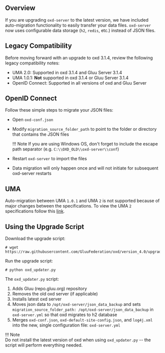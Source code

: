 ## Overview

If you are upgrading `oxd-server` to the latest version, we have included auto-migration functionality to easily transfer your data files. `oxd-server` now uses configurable data storage (`h2`, `redis`, etc.) instead of JSON files.

## Legacy Compatibility
Before moving forward with an upgrade to oxd 3.1.4, review the following legacy compatibility notes:

- UMA 2.0: Supported in oxd 3.1.4 and Gluu Server 3.1.4      
- UMA 1.0.1: **Not** supported in oxd 3.1.4 or Gluu Server 3.1.4    
- OpenID Connect: Supported in all versions of oxd and Gluu Server         

## OpenID Connect 
Follow these simple steps to migrate your JSON files:

- Open `oxd-conf.json` 
- Modify `migration_source_folder_path` to point to the folder or directory that contains the JSON files

    !!! Note 
        If you are using Windows OS, don't forget to include the escape path separator (e.g. `C:\\OXD_OLD\\oxd-server\\conf`)

- Restart `oxd-server` to import the files
- Data migration will only happen once and will not initiate for subsequent oxd-server restarts  

## UMA 
Auto-migration between UMA `1.0.1` and UMA `2` is not supported because of major changes between the specifications. To view the UMA `2` specifications follow this [link](https://docs.kantarainitiative.org/uma/ed/uma-core-2.0-01.html#without-rpt).

## Using the Upgrade Script

Download the upgrade script:

```
# wget https://raw.githubusercontent.com/GluuFederation/oxd/version_4.0/upgrade/oxd_updater.py
```

Run the upgrade script:

```
# python oxd_updater.py
```

The `oxd_updater.py` script:    
  1. Adds Gluu (repo.gluu.org) repository       
  1. Removes the old oxd server (if applicable)       
  1. Installs latest oxd server     
  1. Moves json data to `/opt/oxd-server/json_data_backup` and sets `migration_source_folder_path: /opt/oxd-server/json_data_backup` in `oxd-server.yml` so that oxd migrates to h2 database
  1. Merges `oxd-conf.json`, `oxd-default-site-config.json`, and `log4j.xml` into the new, single configuration file: `oxd-server.yml`      

!!! Note  
    Do not install the latest version of oxd when using `oxd_updater.py` -- the script will perform everything needed. 
